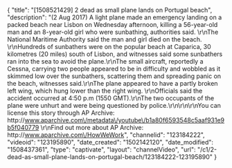 {
    "title": "[1508521429] 2 dead as small plane lands on Portugal beach",
    "description": "(2 Aug 2017) A light plane made an emergency landing on a packed beach near Lisbon on Wednesday afternoon, killing a 56-year-old man and an 8-year-old girl who were sunbathing, authorities said. \r\nThe National Maritime Authority said the man and girl died on the beach. \r\nHundreds of sunbathers were on the popular beach at Caparica, 30 kilometres (20 miles) south of Lisbon, and witnesses said some sunbathers ran into the sea to avoid the plane.\r\nThe small aircraft, reportedly a Cessna, carrying two people appeared to be in difficulty and wobbled as it skimmed low over the sunbathers, scattering them and spreading panic on the beach, witnesses said.\r\nThe plane appeared to have a partly broken left wing, which hung lower than the right wing. \r\nOfficials said the accident occurred at 4:50 p.m (1550 GMT).\r\nThe two occupants of the plane were unhurt and were being questioned by police.\r\n\r\n\r\nYou can license this story through AP Archive: http:\/\/www.aparchive.com\/metadata\/youtube\/b1a80f6593548c5aaf931e9b5f040779 \r\nFind out more about AP Archive: http:\/\/www.aparchive.com\/HowWeWork",
    "channelid": "123184222",
    "videoid": "123195890",
    "date_created": "1502142120",
    "date_modified": "1508437361",
    "type": "captivate",
    "layout": "channelVideo",
    "url": "\/c1\/2-dead-as-small-plane-lands-on-portugal-beach\/123184222-123195890"
}